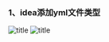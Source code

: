 ### 1、idea添加yml文件类型
![title](https://i.loli.net/2020/01/03/UxBmDPITQV7Edqa.png)
![title](https://i.loli.net/2020/01/03/AlN7D3JYesLxP1E.png)